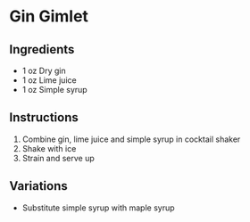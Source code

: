 # Gin Gimlet

## Ingredients

- 1 oz Dry gin
- 1 oz Lime juice
- 1 oz Simple syrup

## Instructions

1. Combine gin, lime juice and simple syrup in cocktail shaker
2. Shake with ice
3. Strain and serve up

## Variations

- Substitute simple syrup with maple syrup
